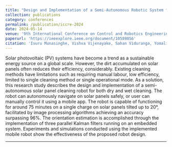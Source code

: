 ```yaml
---
title: "Design and Implementation of a Semi-Autonomous Robotic System for Systematic Solar Panel Cleaning"
collection: publications
category: conferences
permalink: /publication/iccre-2024
date: 2024-05-14
venue: '9th International Conference on Control and Robotics Engineering (ICCRE) 2024'
paperurl: 'https://ieeexplore.ieee.org/document/10589856'
citation: 'Isuru Munasinghe, Vishva Vijenayake, Sahan Viduranga, Yomali Lokugama, Peshala Jayasekara, &quot;Design and Implementation of a Semi-Autonomous Robotic System for Systematic Solar Panel Cleaning.&quot, 9th International Conference on Control and Robotics Engineering (ICCRE), Osaka, Japan, 2024, pp. 61-67, http://dx.doi.org/10.1109/ICCRE61448.2024.10589856'
---
```


Solar photovoltaic (PV) systems have become a trend as a sustainable energy source on a global scale. However, the dirt accumulated on solar panels often reduces their efficiency, considerably. Existing cleaning methods have limitations such as requiring manual labour, low efficiency, limited to single cleaning method or single operational mode. As a solution, this research study describes the design and implementation of a semi-autonomous solar panel cleaning robot for both dry and wet cleaning. The robot can autonomously navigate on solar panels safely, or user can manually control it using a mobile app. The robot is capable of functioning for around 75 minutes on a single charge on solar panels tilted up to 20°, facilitated by image processing algorithms achieving an accuracy surpassing 96%. The orientation estimation is accomplished through the implementation of three parallel Kalman filters running on an embedded system. Experiments and simulations conducted using the implemented mobile robot show the effectiveness of the proposed robot design.

---


